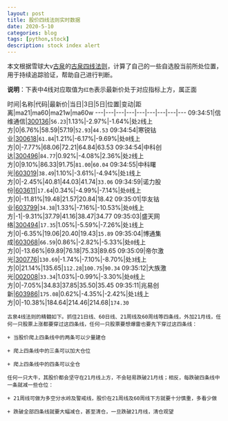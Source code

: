 ```yaml
---
layout: post
title: 股价四线法则实时数据
date: 2020-5-10
categories: blog
tags: [python,stock]
description: stock index alert
---
```



本文根据雪球大v[古泉](https://xueqiu.com/u/7148646888)的[古泉四线法则](https://xueqiu.com/7148646888/130498192)，计算了自己的一些自选股当前所处位置，用于持续追踪验证，帮助自己进行判断。

**说明**：下表中4线对应取值为`红色`表示最新价处于对应指标上方，属正面

时间|名称|代码|最新价|当日|3日|5日|位置|变动|距离|ma21|ma60|ma21w|ma60w
---|---|---|---|---|---|---|---|---
09:34:51|信维通信|[300136](https://xueqiu.com/S/SZ300136)|`56.23`|1.13%|-2.97%|-1.64%|处`2`线上方|0|6.76%|58.59|57.19|`52.93`|`44.53`
09:34:54|寒锐钴业|[300618](https://xueqiu.com/S/SZ300618)|`61.84`|1.21%|-6.17%|-9.69%|处`0`线上方|0|-7.77%|68.06|72.21|64.84|63.53
09:34:54|中科创达|[300496](https://xueqiu.com/S/SZ300496)|`84.77`|0.92%|-4.08%|2.36%|处`2`线上方|0|9.10%|86.33|91.75|`81.00`|`60.04`
09:34:55|中科曙光|[603019](https://xueqiu.com/S/SH603019)|`38.49`|1.10%|-3.61%|-4.94%|处`1`线上方|0|-2.45%|40.81|44.03|41.74|`33.06`
09:34:59|诺力股份|[603611](https://xueqiu.com/S/SH603611)|`17.64`|0.34%|-4.99%|-7.14%|处`0`线上方|0|-11.81%|19.48|21.57|20.84|18.42
09:35:01|华友钴业|[603799](https://xueqiu.com/S/SH603799)|`34.38`|1.33%|-7.16%|-10.53%|处`0`线上方|-1|-9.31%|37.79|41.16|38.47|34.77
09:35:03|盛天网络|[300494](https://xueqiu.com/S/SZ300494)|`17.35`|1.05%|-5.59%|-7.26%|处`1`线上方|0|-6.35%|19.06|20.40|19.43|`15.89`
09:35:04|博通集成|[603068](https://xueqiu.com/S/SH603068)|`66.59`|0.86%|-2.82%|-5.33%|处`0`线上方|0|-13.66%|69.89|76.18|75.33|89.65
09:35:09|帝尔激光|[300776](https://xueqiu.com/S/SZ300776)|`130.69`|-1.74%|-7.10%|-8.70%|处`3`线上方|0|21.14%|135.65|`112.28`|`100.75`|`90.34`
09:35:12|大族激光|[002008](https://xueqiu.com/S/SZ002008)|`33.34`|1.03%|-0.99%|-3.30%|处`0`线上方|0|-7.05%|34.83|37.85|35.50|35.45
09:35:11|兆易创新|[603986](https://xueqiu.com/S/SH603986)|`175.08`|0.62%|-4.35%|-2.42%|处`1`线上方|0|-10.38%|184.64|214.46|214.68|`174.30`

```
古泉4线法则的精髓如下。抓住21日线、60日线、21周线及60周线等四条线，外加21月线，任何一只股票上涨都要穿过这四条线，任何一只股票要想爆雷也要先下穿过这四条线：

+ 当股价爬上四条线中的两条可以少量建仓

+ 爬上四条线中的三条可以加大仓位

+ 爬上四条线中的四条可以全仓

任何一只大牛，其股价都会坚守在21月线上方，不会轻易跌破21月线；相反，每跌破四条线中一条就减一些仓位：

+ 21周线可做为多空分水岭及警戒线，股价在21周线及60周线下方就要十分慎重，多看少做

+ 跌破全部四条线就要大幅减仓，甚至清仓，一旦跌破21月线，清仓观望
```
